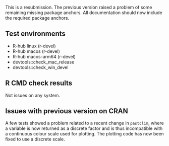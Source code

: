This is a resubmission. The previous version raised a problem of some remaining missing package
anchors. All documentation should now include the required package anchors.

## Test environments
- R-hub linux (r-devel)
- R-hub macos (r-devel)
- R-hub macos-arm64 (r-devel)
- devtools::check_mac_release
- devtools::check_win_devel

## R CMD check results
Not issues on any system.

## Issues with previous version on CRAN
A few tests showed a problem related to a recent change in `pastclim`, where a variable
is now returned as a discrete factor and is thus incompatible with a continuous 
colour scale used for plotting. The plotting code has now been fixed to use a
discrete scale.